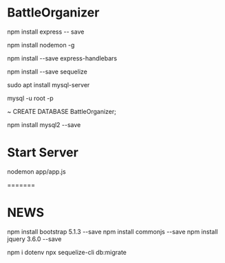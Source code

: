 # BattleOrganizer

npm install express  -- save

npm install nodemon -g

npm install --save express-handlebars

npm install --save sequelize

sudo apt install mysql-server

mysql -u root -p

  ~ CREATE DATABASE BattleOrganizer;

npm install mysql2 --save

# Start Server

nodemon app/app.js

=======
# NEWS
npm install bootstrap 5.1.3 --save
npm install commonjs --save
npm install jquery 3.6.0 --save

npm i dotenv
npx sequelize-cli db:migrate

